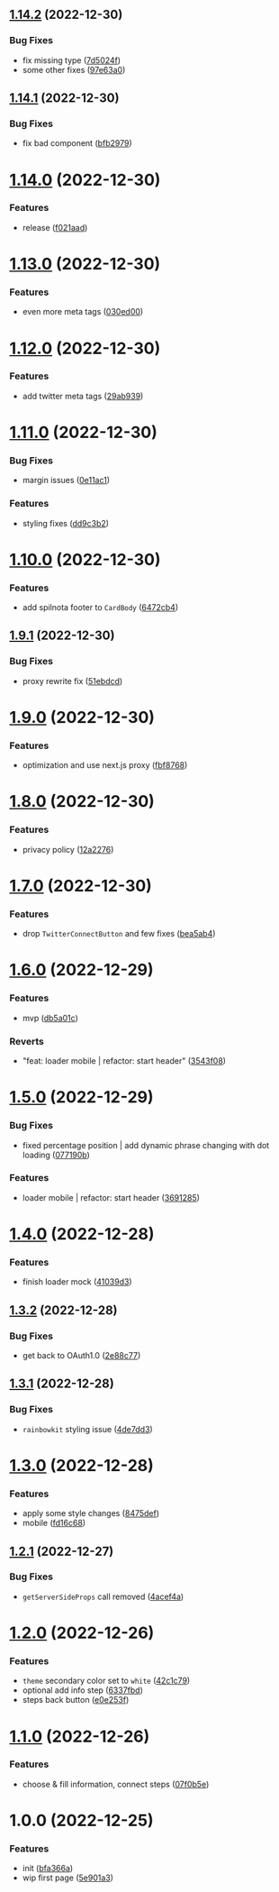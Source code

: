 ## [1.14.2](https://github.com/spilnota-xyz/eve-frontend/compare/v1.14.1...v1.14.2) (2022-12-30)


### Bug Fixes

* fix missing type ([7d5024f](https://github.com/spilnota-xyz/eve-frontend/commit/7d5024fbf10c93b939ae6d83150189080049235e))
* some other fixes ([97e63a0](https://github.com/spilnota-xyz/eve-frontend/commit/97e63a0aa2914957eeb9f0c5ee36af9c103f4e4a))

## [1.14.1](https://github.com/spilnota-xyz/eve-frontend/compare/v1.14.0...v1.14.1) (2022-12-30)


### Bug Fixes

* fix bad component ([bfb2979](https://github.com/spilnota-xyz/eve-frontend/commit/bfb29795117864daa1bd523256ee37f412225266))

# [1.14.0](https://github.com/spilnota-xyz/eve-frontend/compare/v1.13.0...v1.14.0) (2022-12-30)


### Features

* release ([f021aad](https://github.com/spilnota-xyz/eve-frontend/commit/f021aad47c2d29887715f1d098d9f5dbc1d9b64c))

# [1.13.0](https://github.com/spilnota-xyz/eve-frontend/compare/v1.12.0...v1.13.0) (2022-12-30)


### Features

* even more meta tags ([030ed00](https://github.com/spilnota-xyz/eve-frontend/commit/030ed0024c8e05b451dd43a82bf2e4a7350b9c18))

# [1.12.0](https://github.com/spilnota-xyz/eve-frontend/compare/v1.11.0...v1.12.0) (2022-12-30)


### Features

* add twitter meta tags ([29ab939](https://github.com/spilnota-xyz/eve-frontend/commit/29ab9393bd944b961aae79ffd2f637d0ac7933ab))

# [1.11.0](https://github.com/spilnota-xyz/eve-frontend/compare/v1.10.0...v1.11.0) (2022-12-30)


### Bug Fixes

* margin issues ([0e11ac1](https://github.com/spilnota-xyz/eve-frontend/commit/0e11ac116f9aa420eede5b2ab9fd001d2dceba01))


### Features

* styling fixes ([dd9c3b2](https://github.com/spilnota-xyz/eve-frontend/commit/dd9c3b2bbe0653f000ae184db50ed87f18b0a7f7))

# [1.10.0](https://github.com/spilnota-xyz/eve-frontend/compare/v1.9.1...v1.10.0) (2022-12-30)


### Features

* add spilnota footer to `CardBody` ([6472cb4](https://github.com/spilnota-xyz/eve-frontend/commit/6472cb49a9abe8cbd87763e8c2f273c664b7a6f9))

## [1.9.1](https://github.com/spilnota-xyz/eve-frontend/compare/v1.9.0...v1.9.1) (2022-12-30)


### Bug Fixes

* proxy rewrite fix ([51ebdcd](https://github.com/spilnota-xyz/eve-frontend/commit/51ebdcd4be80ffdeaa13157dc23d2eb8cc9bcb94))

# [1.9.0](https://github.com/spilnota-xyz/eve-frontend/compare/v1.8.0...v1.9.0) (2022-12-30)


### Features

* optimization and use next.js proxy ([fbf8768](https://github.com/spilnota-xyz/eve-frontend/commit/fbf87684b87d88d2407861371b51cf761382ad78))

# [1.8.0](https://github.com/spilnota-xyz/eve-frontend/compare/v1.7.0...v1.8.0) (2022-12-30)


### Features

* privacy policy ([12a2276](https://github.com/spilnota-xyz/eve-frontend/commit/12a2276346267980fb271e3be1586b35c1f8a8a7))

# [1.7.0](https://github.com/spilnota-xyz/eve-frontend/compare/v1.6.0...v1.7.0) (2022-12-30)


### Features

* drop `TwitterConnectButton` and few fixes ([bea5ab4](https://github.com/spilnota-xyz/eve-frontend/commit/bea5ab46002f4cbecdb1fc3e65fbfbcaea24f5d2))

# [1.6.0](https://github.com/spilnota-xyz/eve-frontend/compare/v1.5.0...v1.6.0) (2022-12-29)


### Features

* mvp ([db5a01c](https://github.com/spilnota-xyz/eve-frontend/commit/db5a01c849c7d6ce03d20156b9a7f38fea94846b))


### Reverts

* "feat: loader mobile | refactor: start header" ([3543f08](https://github.com/spilnota-xyz/eve-frontend/commit/3543f08111f81289aa393b08f42ad3f04cc5d0b1))

# [1.5.0](https://github.com/spilnota-xyz/eve-frontend/compare/v1.4.0...v1.5.0) (2022-12-29)


### Bug Fixes

* fixed percentage position | add dynamic phrase changing with dot loading ([077190b](https://github.com/spilnota-xyz/eve-frontend/commit/077190bf0c3bb7113b7eb5b82c2c578c41bf1091))


### Features

* loader mobile | refactor: start header ([3691285](https://github.com/spilnota-xyz/eve-frontend/commit/3691285a8d4fe4346de4a2ec7ab51550bf1f585b))

# [1.4.0](https://github.com/spilnota-xyz/eve-frontend/compare/v1.3.2...v1.4.0) (2022-12-28)


### Features

* finish loader mock ([41039d3](https://github.com/spilnota-xyz/eve-frontend/commit/41039d33b597479090394df7d573a605af07de2a))

## [1.3.2](https://github.com/spilnota-xyz/eve-frontend/compare/v1.3.1...v1.3.2) (2022-12-28)


### Bug Fixes

* get back to OAuth1.0 ([2e88c77](https://github.com/spilnota-xyz/eve-frontend/commit/2e88c77e0445bdc90128654086ba887c56c0b75a))

## [1.3.1](https://github.com/spilnota-xyz/eve-frontend/compare/v1.3.0...v1.3.1) (2022-12-28)


### Bug Fixes

* `rainbowkit` styling issue ([4de7dd3](https://github.com/spilnota-xyz/eve-frontend/commit/4de7dd3e5b93e427c8529a6132f53dfb859f0024))

# [1.3.0](https://github.com/spilnota-xyz/eve-frontend/compare/v1.2.1...v1.3.0) (2022-12-28)


### Features

* apply some style changes ([8475def](https://github.com/spilnota-xyz/eve-frontend/commit/8475def9d9f8456d37cad31a8bc3b6e31abb9212))
* mobile ([fd16c68](https://github.com/spilnota-xyz/eve-frontend/commit/fd16c68e40a1f400190c05f99e1598ababc84f46))

## [1.2.1](https://github.com/spilnota-xyz/eve-frontend/compare/v1.2.0...v1.2.1) (2022-12-27)


### Bug Fixes

* `getServerSideProps` call removed ([4acef4a](https://github.com/spilnota-xyz/eve-frontend/commit/4acef4a56a37b5678c62f342a665c8de17b170ad))

# [1.2.0](https://github.com/spilnota-xyz/eve-frontend/compare/v1.1.0...v1.2.0) (2022-12-26)


### Features

* `theme` secondary color set to `white` ([42c1c79](https://github.com/spilnota-xyz/eve-frontend/commit/42c1c7995929368da3d540f0bc35b83e1cdaa0ce))
* optional add info step ([6337fbd](https://github.com/spilnota-xyz/eve-frontend/commit/6337fbdba240201f3877b57467bbae2d27f999c5))
* steps back button ([e0e253f](https://github.com/spilnota-xyz/eve-frontend/commit/e0e253f7852c0baaa821fb417cc0e74dcc7af700))

# [1.1.0](https://github.com/spilnota-xyz/eve-frontend/compare/v1.0.0...v1.1.0) (2022-12-26)


### Features

* choose & fill information, connect steps ([07f0b5e](https://github.com/spilnota-xyz/eve-frontend/commit/07f0b5e8278b127da354715811b435d6b20c0f28))

# 1.0.0 (2022-12-25)


### Features

* init ([bfa366a](https://github.com/spilnota-xyz/eve-frontend/commit/bfa366a0ca3bf1fdfd357be26a6f2a40fb51869b))
* wip first page ([5e901a3](https://github.com/spilnota-xyz/eve-frontend/commit/5e901a3d2c11082685287ca5204942fc0d518f3e))
